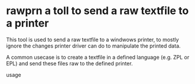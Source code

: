 # rawprn a toll to send a raw textfile to a printer

This tool is used to send a raw textfile to a windwows printer, to mostly ignore the changes printer driver can do to manipulate the printed data. 

A common usecase is to create a textfile in a defined language (e.g. ZPL or EPL) and send these files raw to the defined printer.

usage